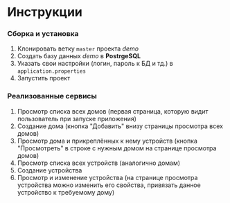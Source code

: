 # Инструкции

### Сборка и установка
1. Клонировать ветку `master` проекта *demo* 
2. Создать базу данных *demo* в **PostrgeSQL** 
3. Указать свои настройки (логин, пароль к БД и тд.) в `application.properties`
4. Запустить проект

### Реализованные сервисы
1. Просмотр списка всех домов (первая страница, которую видит пользователь при запуске приложения)
2. Создание дома (кнопка "Добавить" внизу страницы просмотра всех домов)
3. Просмотр дома и прикреплённых к нему устройств (кнопка "Просмотреть" в строке с нужным домом на странице просмотра домов)
4. Просмотр списка всех устройств (аналогично домам)
5. Создание устройства
6. Просмотр и изменение устройства (на странице просмотра устройства можно изменить его свойства, привязать данное устройство к требуемому дому)